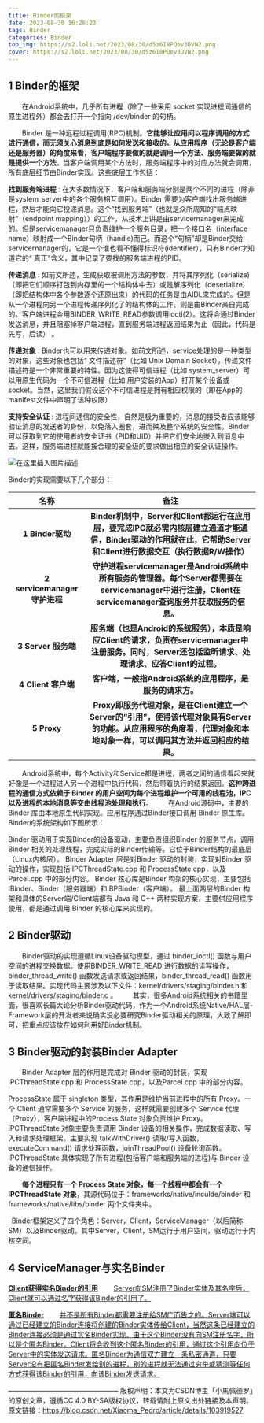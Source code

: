 ```yaml
---
title: Binder的框架
date: 2023-08-30 16:26:23
tags: Binder
categories: Binder
top_img: https://s2.loli.net/2023/08/30/d5z6I8PQev3DVN2.png
cover: https://s2.loli.net/2023/08/30/d5z6I8PQev3DVN2.png
---
```


## 1 Binder的框架

  在Android系统中，几乎所有进程（除了一些采用 socket 实现进程间通信的原生进程外）都会去打开一个指向 /dev/binder 的句柄。

  Binder 是一种远程过程调用(RPC)机制。**它能够让应用间以程序调用的方式进行通信，而无须关心消息到底是如何发送和接收的。从应用程序（无论是客户端还是服务器）的角度来看，客户端程序要做的就是调用一个方法、服务端要做的就是提供一个方法**。当客户端调用某个方法时，服务端程序中的对应方法就会调用，所有底层细节由Binder实现。这些底层工作包括：

**找到服务端进程** : 在大多数情况下，客户端和服务端分别是两个不同的进程（除非是system_server中的各个服务相互调用）。Binder 需要为客户端找出服务端进程，然后才能向它投递消息。这个“找到服务端”（也就是众所周知的“端点映射”（endpoint mapping））的工作，从技术上讲是由servicernanager来完成的。但是servicemanager只负责维护一个服务目录，把一个接口名（interface name）映射成一个Binder句柄（handle)而己。而这个“句柄”却是Binder交给servicernanager的，它是一个谁也看不懂得标识符(identifier），只有Binder才知道它的“ 真正”含义，其中记录了要找的服务端进程的PID。

**传递消息** : 如前文所述，生成获取被调用方法的参数，并将其序列化（serialize)（即把它们顺序打包到内存里的一个结构体中去）或是解序列化（deserialize)（即把结构体中各个参数逐个还原出来）的代码的任务是由AIDL来完成的。但是从一个进程向另一个进程传递序列化了的结构体的工作，则是由Binder亲自完成的。客户端进程会用BINDER_WRITE_READ参数调用ioctl(2）。这将会通过Binder发送消息，并且阻塞掉客户端进程，直到服务端进程返回结果为止（因此，代码是先写，后读） 。

**传递对象** : Binder也可以用来传递对象。如前文所述，service处理的是一种类型的对象，这些对象也包括“ 文件描述符”（比如 Unix Domain Socket）。传递文件描述符是一个非常重要的特性。因为这使得可信进程（比如 system_server）可以用原生代码为一个不可信进程（比如 用户安装的App）打开某个设备或socket。当然，这里我们假设这个不可信进程是拥有相应权限的（即在App的manifest文件中声明了该种权限）

**支持安全认证** : 进程间通信的安全性，自然是极为重要的，消息的接受者应该能够验证消息的发送者的身份，以免落入圈套，进而殃及整个系统的安全性。Binder可以获取到它的使用者的安全证书（PID和UID）并把它们安全地嵌入到消息中去。这样，服务端进程就能按合理的安全级的要求做出相应的安全认证操作。

![在这里插入图片描述](https://s2.loli.net/2023/08/30/d5z6I8PQev3DVN2.png)

Binder的实现需要以下几个部分：

|              名称               |                           **备注**                           |
| :-----------------------------: | :----------------------------------------------------------: |
|       **1	Binder驱动**       | **Binder机制中，Server和Client都运行在应用层，要完成IPC就必需内核层建立通道才能通信，Binder驱动的作用就在此，它帮助Server和Client进行数据交互（执行数据R/W操作）** |
| **2	servicemanager守护进程** | **守护进程servicemanager是Android系统中所有服务的管理器。每个Server都需要在servicemanager中进行注册，Client在servicemanager查询服务并获取服务的信息。** |
|    **3	Server	服务端**    | **服务端（也是Android的系统服务），本质是响应Client的请求，负责在servicemanager中注册服务。同时，Server还包括监昕请求、处理请求、应答Client的过程。** |
|    **4	Client	客户端**    |  **客户端，一般指Android系统的应用程序，是服务的请求方。**   |
|         **5	Proxy**          | **Proxy即服务代理对象，是在Client建立一个Server的“引用”，使得该代理对象具有Server的功能。从应用程序的角度看，代理对象和本地对象一样，可以调用其方法并返回相应的结果。** |

  Android系统中，每个Activity和Service都是进程，两者之间的通信看起来就好像是一个进程进人另一个进程中执行代码，然后带着执行的结果返回。**这种跨进程的通信方式依赖于 Binder 的用户空间为每个进程维护一个可用的线程池，IPC 以及进程的本地消息等交由线程池处理和执行**。
  在Android源码中，主要的 Binder 库由本地原生代码实现。应用程序通过Binder接口调用 Binder 原生库。Binder的系统架构如下图所示：

Binder 驱动用于实现Binder的设备驱动，主要负责组织Binder 的服务节点，调用Binder 相关的处理线程，完成实际的Binder传输等。它位于Binder结构的最底层（Linux内核层）。
Binder Adapter 层是对Binder 驱动的封装，实现对Binder 驱动的操作，实现包括 IPCThreadState.cpp 和 ProcessState.cpp，以及 Parcel.cpp 中的部分内容。
Binder 核心库是Binder 构架的核心实现，主要包括IBinder、Binder（服务器端）和 BPBinder（客户端）。
最上面两层的Binder 构架和具体的Server端/Client端都有 Java 和 C++ 两种实现方案，主要供应用程序使用，都是通过调用 Binder 的核心库来实现的。

## 2 Binder驱动

  Binder驱动的实现遵循Linux设备驱动模型，通过 binder_ioctl() 函数与用户空间的进程交换数据。使用BINDER_WRITE_READ 进行数据的读写操作，binder_thread_write() 函数发送请求或返回结果，binder_thread_read() 函数用于读取结果。实现代码主要涉及以下文件：kernel/drivers/staging/binder.h 和 kernel/drivers/staging/binder.c 。
  其实，很多Android系统相关的书籍里面，很喜欢长篇大论分析Binder驱动代码，作为一个Android系统Native/HAL层-Framework层的开发者来说确实没必要研究Binder驱动相关的原理，大致了解即可，把重点应该放在如何利用好Binder机制。

## 3 Binder驱动的封装Binder Adapter

  Binder Adapter 层的作用是完成对 Binder 驱动的封装，实现IPCThreadState.cpp 和 ProcessState.cpp，以及Parcel.cpp 中的部分内容。

ProcessState 属于 singleton 类型，其作用是维护当前进程中的所有 Proxy。一个 Client 通常需要多个 Service 的服务，这样就需要创建多个 Service 代理（Proxy），客户端进程中的Process State 对象负责维护 Proxy。
IPCThreadState 对象主要负责调用 Binder 设备的相关操作，完成数据读取、写入和请求处理框架。主要实现 talkWithDriver() 读取/写入函数，executeCommand() 请求处理函数，joinThreadPool() 设备轮询函数。IPCThreadState 具体实现了所有进程(包括客户端和服务端的进程)与 Binder 设备的通信操作。

  **每个进程只有一个 Process State 对象，每一个线程中都会有一个 IPCThreadState 对象**，其源代码位于：frameworks/native/inculde/binder 和 frameworks/native/libs/binder 两个文件夹中。

 Binder框架定义了四个角色：Server，Client，ServiceManager（以后简称SM）以及Binder驱动。其中Server，Client，SM运行于用户空间，驱动运行于内核空间。





## 4 **ServiceManager与实名Binder**

<u>**Client获得实名Binder的引用**</u>
    <u>Server向SM注册了Binder实体及其名字后，Client就可以通过名字获得该Binder的引用了。</u>

<u>**匿名Binder**</u>
    <u>并不是所有Binder都需要注册给SM广而告之的。Server端可以通过已经建立的Binder连接将创建的Binder实体传给Client，当然这条已经建立的Binder连接必须是通过实名Binder实现。由于这个Binder没有向SM注册名字，所以是个匿名Binder。Client将会收到这个匿名Binder的引用，通过这个引用向位于Server中的实体发送请求。匿名Binder为通信双方建立一条私密通道，只要Server没有把匿名Binder发给别的进程，别的进程就无法通过穷举或猜测等任何方式获得该Binder的引用，向该Binder发送请求。</u>



————————————————
版权声明：本文为CSDN博主「小馬佩德罗」的原创文章，遵循CC 4.0 BY-SA版权协议，转载请附上原文出处链接及本声明。
原文链接：https://blog.csdn.net/Xiaoma_Pedro/article/details/103919527